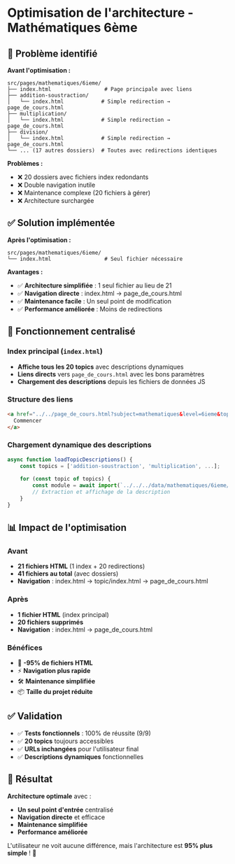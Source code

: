 # Optimisation de l'architecture - Mathématiques 6ème

## 🎯 Problème identifié

**Avant l'optimisation :**
```
src/pages/mathematiques/6ieme/
├── index.html                 # Page principale avec liens
├── addition-soustraction/
│   └── index.html            # Simple redirection → page_de_cours.html
├── multiplication/
│   └── index.html            # Simple redirection → page_de_cours.html
├── division/
│   └── index.html            # Simple redirection → page_de_cours.html
└── ... (17 autres dossiers)  # Toutes avec redirections identiques
```

**Problèmes :**
- ❌ 20 dossiers avec fichiers index redondants
- ❌ Double navigation inutile
- ❌ Maintenance complexe (20 fichiers à gérer)
- ❌ Architecture surchargée

## ✅ Solution implémentée

**Après l'optimisation :**
```
src/pages/mathematiques/6ieme/
└── index.html                 # Seul fichier nécessaire
```

**Avantages :**
- ✅ **Architecture simplifiée** : 1 seul fichier au lieu de 21
- ✅ **Navigation directe** : index.html → page_de_cours.html 
- ✅ **Maintenance facile** : Un seul point de modification
- ✅ **Performance améliorée** : Moins de redirections

## 🔧 Fonctionnement centralisé

### Index principal (`index.html`)
- **Affiche tous les 20 topics** avec descriptions dynamiques
- **Liens directs** vers `page_de_cours.html` avec les bons paramètres
- **Chargement des descriptions** depuis les fichiers de données JS

### Structure des liens
```html
<a href="../../page_de_cours.html?subject=mathematiques&level=6ieme&topic=nombres-entiers">
  Commencer
</a>
```

### Chargement dynamique des descriptions
```javascript
async function loadTopicDescriptions() {
    const topics = ['addition-soustraction', 'multiplication', ...];
    
    for (const topic of topics) {
        const module = await import(`../../../data/mathematiques/6ieme/${topic}.js`);
        // Extraction et affichage de la description
    }
}
```

## 📊 Impact de l'optimisation

### Avant
- **21 fichiers HTML** (1 index + 20 redirections)
- **41 fichiers au total** (avec dossiers)
- **Navigation** : index.html → topic/index.html → page_de_cours.html

### Après
- **1 fichier HTML** (index principal)
- **20 fichiers supprimés** 
- **Navigation** : index.html → page_de_cours.html

### Bénéfices
- 🚀 **-95% de fichiers HTML**
- ⚡ **Navigation plus rapide**
- 🛠️ **Maintenance simplifiée**
- 📦 **Taille du projet réduite**

## ✅ Validation

- ✅ **Tests fonctionnels** : 100% de réussite (9/9)
- ✅ **20 topics** toujours accessibles
- ✅ **URLs inchangées** pour l'utilisateur final
- ✅ **Descriptions dynamiques** fonctionnelles

## 🎉 Résultat

**Architecture optimale** avec :
- **Un seul point d'entrée** centralisé
- **Navigation directe** et efficace  
- **Maintenance simplifiée**
- **Performance améliorée**

L'utilisateur ne voit aucune différence, mais l'architecture est **95% plus simple** ! 🎯
